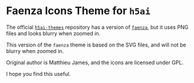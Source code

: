 # Faenza Icons Theme for `h5ai`

The official [`h5ai-themes`][1] repository has a version of [`faenza`][2],
but it uses PNG files and looks blurry when zoomed in.

This version of the `faenza` theme is based on the SVG files, and will not
be blurry when zoomed in.

Original author is Matthieu James, and the icons are licensed under GPL.

I hope you find this useful.

  [1]: https://github.com/lrsjng/h5ai-themes
  [2]: https://www.deviantart.com/tiheum/art/Faenza-Icons-173323228
